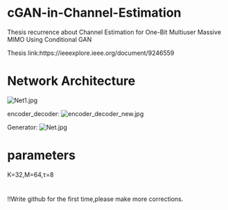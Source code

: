 # cGAN-in-Channel-Estimation
Thesis recurrence about Channel Estimation for One-Bit Multiuser Massive MIMO Using Conditional GAN
</hr>
Thesis link:https://ieeexplore.ieee.org/document/9246559

# Network Architecture
![Net1.jpg](https://s2.loli.net/2022/10/14/qVjCp2KTwDfcluF.png)

encoder_decoder:
![encoder_decoder_new.jpg](https://s2.loli.net/2022/10/14/XitTmhFBrU4KJbg.png)

Generator:
![Net.jpg](https://s2.loli.net/2022/10/14/etfSpOXP1NKanvR.png)


# parameters
K=32,M=64,τ=8

# 
!!Write github for the first time,please make more corrections.





